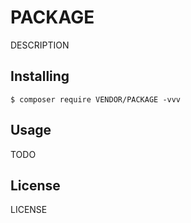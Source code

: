 # PACKAGE

DESCRIPTION

## Installing

```shell
$ composer require VENDOR/PACKAGE -vvv
```

## Usage

TODO

## License

LICENSE